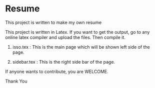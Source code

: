 # Resume
This project is written to make my own resume

This project is written in Latex. If you want to get the output, go to any online latex compiler and upload the files. Then compile it.
1. isso.tex :
This is the main page which will be shown left side of the page.

2. sidebar.tex :
This is the right side bar of the page.

If anyone wants to contribute, you are WELCOME.

Thank You
